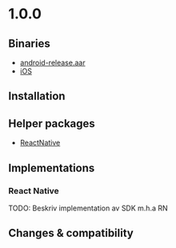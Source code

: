 # 1.0.0

## Binaries
- [android-release.aar](./android-release.aar)
- [iOS](./ios)

## Installation
## Helper packages
- [ReactNative](./ReactNative)

## Implementations
### React Native
TODO: Beskriv implementation av SDK m.h.a RN


## Changes & compatibility